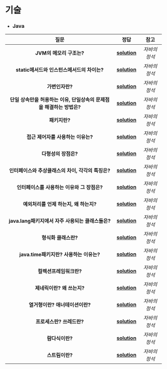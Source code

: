 # 기술 
- ### Java
| 질문 | 정답 | 참고|  
| :--: | :--: |:--: | 
|__JVM의 메모리 구조는?__  |__[solution](https://github.com/jhmin-kk99/Coding-Interview/blob/main/solution/sol_1.txt)__  |_자바의 정석_|
|__static메서드와 인스턴스메서드의 차이는?__  |__[solution](https://github.com/jhmin-kk99/Coding-Interview/blob/main/solution/sol_2.txt)__  |_자바의 정석_|
|__가변인자란?__  |__[solution](https://github.com/jhmin-kk99/Coding-Interview/blob/main/solution/sol_3.txt)__  |_자바의 정석_|
|__단일 상속만을 허용하는 이유, 단일상속의 문제점을 해결하는 방법은?__  |__[solution](https://github.com/jhmin-kk99/Coding-Interview/blob/main/solution/sol_4.txt)__  |_자바의 정석_|
|__패키지란?__  |__[solution](https://github.com/jhmin-kk99/Coding-Interview/blob/main/solution/sol_5.txt)__  |_자바의 정석_|
|__접근 제어자를 사용하는 이유는?__  |__[solution](https://github.com/jhmin-kk99/Coding-Interview/blob/main/solution/sol_6.txt)__  |_자바의 정석_|
|__다형성의 장점은?__  |__[solution](https://github.com/jhmin-kk99/Coding-Interview/blob/main/solution/sol_7.txt)__  |_자바의 정석_|
|__인터페이스와 추상클래스의 차이, 각각의 특징은?__  |__[solution](https://github.com/jhmin-kk99/Coding-Interview/blob/main/solution/sol_8.txt)__|_자바의 정석_|
|__인터페이스를 사용하는 이유와 그 장점은?__  |__[solution](https://github.com/jhmin-kk99/Coding-Interview/blob/main/solution/sol_9.txt)__|_자바의 정석_|
|__예외처리를 언제 하는지, 왜 하는지?__  |__[solution](https://github.com/jhmin-kk99/Coding-Interview/blob/main/solution/sol_10.txt)__|_자바의 정석_|
|__java.lang패키지에서 자주 사용되는 클래스들은?__  |__[solution](https://github.com/jhmin-kk99/Coding-Interview/blob/main/solution/sol_11.txt)__|_자바의 정석_|
|__형식화 클래스란?__ |__[solution](https://github.com/jhmin-kk99/Coding-Interview/blob/main/solution/sol_12.txt)__|_자바의 정석_|
|__java.time패키지란? 사용하는 이유는?__ |__[solution](https://github.com/jhmin-kk99/Coding-Interview/blob/main/solution/sol_13.txt)__|_자바의 정석_|
|__컬렉션프레임워크란?__ |__[solution](https://github.com/jhmin-kk99/Coding-Interview/blob/main/solution/sol_14.txt)__|_자바의 정석_|
|__제네릭이란? 왜 쓰는지?__ |__[solution](https://github.com/jhmin-kk99/Coding-Interview/blob/main/solution/sol_15.txt)__|_자바의 정석_|
|__열거형이란? 애너테이션이란?__ |__[solution](https://github.com/jhmin-kk99/Coding-Interview/blob/main/solution/sol_16.txt)__|_자바의 정석_|
|__프로세스란? 쓰레드란?__ |__[solution](https://github.com/jhmin-kk99/Coding-Interview/blob/main/solution/sol_17.txt)__|_자바의 정석_|
|__람다식이란?__ |__[solution](https://github.com/jhmin-kk99/Coding-Interview/blob/main/solution/sol_18.txt)__|_자바의 정석_|
|__스트림이란?__ |__[solution](https://github.com/jhmin-kk99/Coding-Interview/blob/main/solution/sol_19.txt)__|_자바의 정석_|

